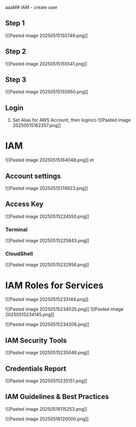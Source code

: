 aaaM# IAM - create user
## Step 1

![[Pasted image 20250515155749.png]]

## Step 2

![[Pasted image 20250515155541.png]]

## Step 3

![[Pasted image 20250515155950.png]]


## Login
1. Set Alias for AWS Account, then loginco
![[Pasted image 20250515162357.png]]

# IAM
![[Pasted image 20250515164048.png]]
eI
## Account settings
![[Pasted image 20250515174823.png]]

## Access Key
![[Pasted image 20250515224550.png]]

### Terminal
![[Pasted image 20250515225843.png]]

### CloudShell
![[Pasted image 20250515232956.png]]

# IAM Roles for Services
![[Pasted image 20250515233144.png]]

![[Pasted image 20250515234025.png]]
![[Pasted image 20250515234145.png]]

![[Pasted image 20250515234206.png]]

## IAM Security Tools
![[Pasted image 20250515235046.png]]

## Credentials Report
![[Pasted image 20250515235151.png]]




## IAM Guidelines & Best Practices
![[Pasted image 20250516115253.png]]


![[Pasted image 20250516120000.png]]